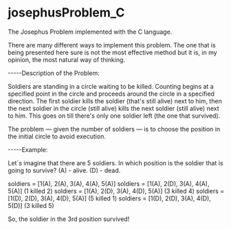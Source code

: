 # josephusProblem_C
The Josephus Problem implemented with the C language.

There are many different ways to implement this problem. The one that is being 
presented here sure is not the most effective method but it is, in my opinion, the 
most natural way of thinking.

-----Description of the Problem:

Soldiers are standing in a circle waiting to be killed. Counting begins at a specified 
point in the circle and proceeds around the circle in a specified direction. The first
soldier kills the soldier (that's still alive) next to him, then the next soldier in the
circle (still alive) kills the next soldier (still alive) next to him. This goes on till
there's only one soldier left (the one that survived).

The problem — given the number of soldiers — is to choose the position in the initial circle to 
avoid execution.

-----Example:

Let´s imagine that there are 5 soldiers. In which position is the soldier that is going to survive?
(A) - alive. 
(D) - dead.

soldiers = [1(A), 2(A), 3(A), 4(A), 5(A)] 
soldiers = [1(A), 2(D), 3(A), 4(A), 5(A)] (1 killed 2)
soldiers = [1(A), 2(D), 3(A), 4(D), 5(A)] (3 killed 4)
soldiers = [1(D), 2(D), 3(A), 4(D), 5(A)] (5 killed 1)
soldiers = [1(D), 2(D), 3(A), 4(D), 5(D)] (3 killed 5)

So, the soldier in the 3rd position survived!
